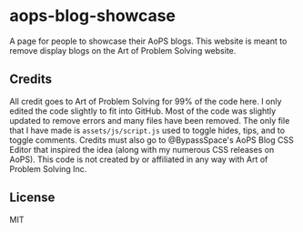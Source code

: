 # aops-blog-showcase
A page for people to showcase their AoPS blogs. This website is meant to remove display blogs on the Art of Problem Solving website.

## Credits
All credit goes to Art of Problem Solving for 99% of the code here. I only edited the code slightly to fit into GitHub. Most of the code was slightly updated to remove errors and many files have been removed. The only file that I have made is `assets/js/script.js` used to toggle hides, tips, and to toggle comments. Credits must also go to @BypassSpace's AoPS Blog CSS Editor that inspired the idea (along with my numerous CSS releases on AoPS).
This code is not created by or affiliated in any way with Art of Problem Solving Inc.

## License
MIT
